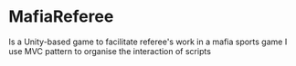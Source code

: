 # MafiaReferee
Is a Unity-based game to facilitate referee's work in a mafia sports game
I use MVC pattern to organise the interaction of scripts
